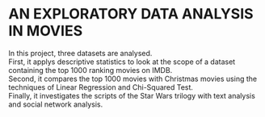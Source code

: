 # AN EXPLORATORY DATA ANALYSIS IN MOVIES

In this project, three datasets are analysed.<br>
First, it applys descriptive statistics to look at the scope of a dataset containing the top 1000 ranking movies on IMDB.<br>
Second, it compares the top 1000 movies with Christmas movies using the techniques of Linear Regression and Chi-Squared Test.<br>
Finally, it investigates the scripts of the Star Wars trilogy with text analysis and social network analysis.
